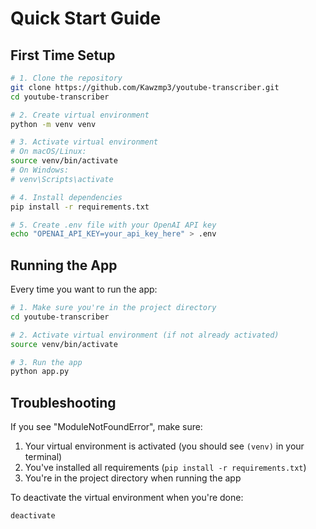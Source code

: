 # Quick Start Guide

## First Time Setup

```bash
# 1. Clone the repository
git clone https://github.com/Kawzmp3/youtube-transcriber.git
cd youtube-transcriber

# 2. Create virtual environment
python -m venv venv

# 3. Activate virtual environment
# On macOS/Linux:
source venv/bin/activate
# On Windows:
# venv\Scripts\activate

# 4. Install dependencies
pip install -r requirements.txt

# 5. Create .env file with your OpenAI API key
echo "OPENAI_API_KEY=your_api_key_here" > .env
```

## Running the App

Every time you want to run the app:

```bash
# 1. Make sure you're in the project directory
cd youtube-transcriber

# 2. Activate virtual environment (if not already activated)
source venv/bin/activate

# 3. Run the app
python app.py
```

## Troubleshooting

If you see "ModuleNotFoundError", make sure:
1. Your virtual environment is activated (you should see `(venv)` in your terminal)
2. You've installed all requirements (`pip install -r requirements.txt`)
3. You're in the project directory when running the app

To deactivate the virtual environment when you're done:
```bash
deactivate
``` 